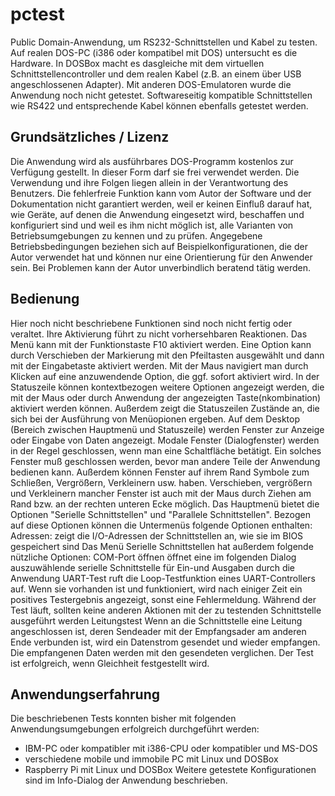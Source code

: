 # pctest
Public Domain-Anwendung, um RS232-Schnittstellen und Kabel zu testen. Auf realen DOS-PC (i386 oder kompatibel mit DOS) untersucht es die Hardware. In DOSBox macht es dasgleiche mit dem virtuellen Schnittstellencontroller und dem realen Kabel (z.B. an einem über USB angeschlossenen Adapter). Mit anderen DOS-Emulatoren wurde die Anwendung noch nicht getestet. Softwareseitig kompatible Schnittstellen wie RS422 und entsprechende Kabel können ebenfalls getestet werden.

Grundsätzliches / Lizenz
------------------------
Die Anwendung wird als ausführbares DOS-Programm kostenlos zur Verfügung gestellt. In dieser Form darf sie frei verwendet werden. Die Verwendung und ihre Folgen liegen allein in der Verantwortung des Benutzers. Die fehlerfreie Funktion kann vom Autor der Software und der Dokumentation nicht garantiert werden, weil er keinen Einfluß darauf hat, wie Geräte, auf denen die Anwendung eingesetzt wird, beschaffen und konfiguriert sind und weil es ihm nicht möglich ist, alle Varianten von Betriebsumgebungen zu kennen und zu prüfen. Angegebene Betriebsbedingungen beziehen sich auf Beispielkonfigurationen, die der Autor verwendet hat und können nur eine Orientierung für den Anwender sein. Bei Problemen kann der Autor unverbindlich beratend tätig werden.

Bedienung
---------
Hier noch nicht beschriebene Funktionen sind noch nicht fertig oder veraltet. Ihre Aktivierung führt zu nicht vorhersehbaren Reaktionen.
Das Menü kann mit der Funktionstaste F10 aktiviert werden. Eine Option kann durch Verschieben der Markierung mit den Pfeiltasten ausgewählt und dann mit der Eingabetaste aktiviert werden. 
Mit der Maus navigiert man durch Klicken auf eine anzuwendende Option, die ggf. sofort aktiviert wird. In der Statuszeile können kontextbezogen weitere Optionen angezeigt werden, die mit der Maus oder durch Anwendung der angezeigten Taste(nkombination) aktiviert werden können. Außerdem zeigt die Statuszeilen Zustände an, die sich bei der Ausführung von Menüopionen ergeben.
Auf dem Desktop (Bereich zwischen Hauptmenü und Statuszeile) werden Fenster zur Anzeige oder Eingabe von Daten angezeigt. Modale Fenster (Dialogfenster) werden in der Regel geschlossen, wenn man eine Schaltfläche betätigt. Ein solches Fenster muß geschlossen werden, bevor man andere Teile der Anwendung bedienen kann. Außerdem können Fenster auf ihrem Rand Symbole zum Schließen, Vergrößern, Verkleinern usw. haben. Verschieben, vergrößern und Verkleinern mancher Fenster ist auch mit der Maus durch Ziehen am Rand bzw. an der rechten unteren Ecke möglich.
Das Hauptmenü bietet die Optionen "Serielle Schnittstellen" und "Parallele Schnittstellen". Bezogen auf diese Optionen können die Untermenüs folgende Optionen enthalten:
Adressen: zeigt die I/O-Adressen der Schnittstellen an, wie sie im BIOS gespeichert sind
Das Menü Serielle Schnittstellen hat außerdem folgende nützliche Optionen:
COM-Port öffnen öffnet eine im folgenden Dialog auszuwählende serielle Schnittstelle für Ein-und Ausgaben durch die Anwendung
UART-Test       ruft die Loop-Testfunktion eines UART-Controllers auf. Wenn sie vorhanden ist und funktioniert, wird nach einiger Zeit ein positives Testergebnis angezeigt, sonst eine Fehlermeldung. Während der Test läuft, sollten keine anderen Aktionen mit der zu testenden Schnittstelle ausgeführt werden
Leitungstest    Wenn an die Schnittstelle eine Leitung angeschlossen ist, deren Sendeader mit der Empfangsader am anderen Ende verbunden ist, wird ein Datenstrom gesendet und wieder empfangen. Die empfangenen Daten werden mit den gesendeten verglichen. Der Test ist erfolgreich, wenn Gleichheit festgestellt wird.

Anwendungserfahrung
-------------------
Die beschriebenen Tests konnten bisher mit folgenden Anwendungsumgebungen erfolgreich durchgeführt werden:
- IBM-PC oder kompatibler mit i386-CPU oder kompatibler und MS-DOS
- verschiedene mobile und immobile PC mit Linux und DOSBox
- Raspberry Pi mit Linux und DOSBox
Weitere getestete Konfigurationen sind im Info-Dialog der Anwendung beschrieben.
